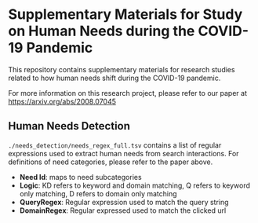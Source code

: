 # Supplementary Materials for Study on Human Needs during the COVID-19 Pandemic
This repository contains supplementary materials for research studies related to how human needs shift during the COVID-19 pandemic. 

For more information on this research project, please refer to our paper at https://arxiv.org/abs/2008.07045

## Human Needs Detection
`./needs_detection/needs_regex_full.tsv` contains a list of regular expressions used to extract human needs from search interactions. For definitions of need categories, please refer to the paper above.

- **Need Id**: maps to need subcategories
- **Logic**: KD refers to keyword and domain matching, Q refers to keyword only matching, D refers to domain only matching
- **QueryRegex**: Regular expression used to match the query string
- **DomainRegex**: Regular expressed used to match the clicked url 
